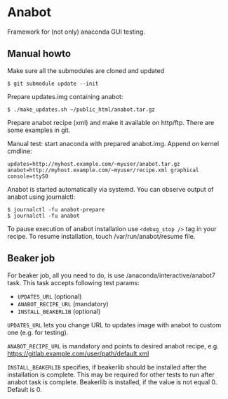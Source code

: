 Anabot
======
Framework for (not only) anaconda GUI testing.

Manual howto
-----

Make sure all the submodules are cloned and updated

    $ git submodule update --init

Prepare updates.img containing anabot:

    $ ./make_updates.sh ~/public_html/anabot.tar.gz

Prepare anabot recipe (xml) and make it available on http/ftp. There are some
examples in git.

Manual test: start anaconda with prepared anabot.img. Append on kernel cmdline:

    updates=http://myhost.example.com/~myuser/anabot.tar.gz anabot=http://myhost.example.com/~myuser/recipe.xml graphical console=ttyS0

Anabot is started automatically via systemd. You can observe output of anabot using journalctl:

    $ journalctl -fu anabot-prepare
    $ journalctl -fu anabot

To pause execution of anabot installation use `<debug_stop />` tag in your recipe. To resume installation, touch /var/run/anabot/resume file.

Beaker job
----------
For beaker job, all you need to do, is use /anaconda/interactive/anabot7 task.
This task accepts following test params:
 * `UPDATES_URL` (optional)
 * `ANABOT_RECIPE_URL` (mandatory)
 * `INSTALL_BEAKERLIB` (optional)

`UPDATES_URL` lets you change URL to updates image with anabot to custom one
(e.g. for testing).

`ANABOT_RECIPE_URL` is mandatory and points to desired anabot recipe, e.g. https://gitlab.example.com/user/path/default.xml

`INSTALL_BEAKERLIB` specifies, if beakerlib should be installed after the
installation is complete. This may be required for other tests to run after
anabot task is complete. Beakerlib is installed, if the value is not equal 0.
Default is 0.
